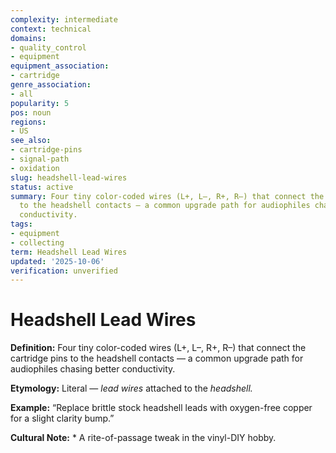 ```yaml
---
complexity: intermediate
context: technical
domains:
- quality_control
- equipment
equipment_association:
- cartridge
genre_association:
- all
popularity: 5
pos: noun
regions:
- US
see_also:
- cartridge-pins
- signal-path
- oxidation
slug: headshell-lead-wires
status: active
summary: Four tiny color-coded wires (L+, L–, R+, R–) that connect the cartridge pins
  to the headshell contacts — a common upgrade path for audiophiles chasing better
  conductivity.
tags:
- equipment
- collecting
term: Headshell Lead Wires
updated: '2025-10-06'
verification: unverified
---
```


# Headshell Lead Wires

**Definition:** Four tiny color-coded wires (L+, L–, R+, R–) that connect the cartridge pins to the headshell contacts — a common upgrade path for audiophiles chasing better conductivity.

**Etymology:** Literal — *lead wires* attached to the *headshell.*

**Example:** “Replace brittle stock headshell leads with oxygen-free copper for a slight clarity bump.”

**Cultural Note:** * A rite-of-passage tweak in the vinyl-DIY hobby.

